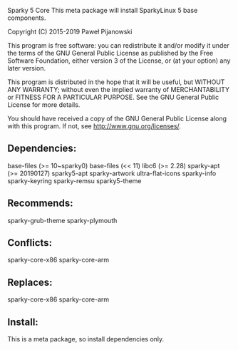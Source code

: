 Sparky 5 Core
This meta package will install SparkyLinux 5 base components.

Copyright (C) 2015-2019 Paweł Pijanowski

This program is free software: you can redistribute it and/or modify
it under the terms of the GNU General Public License as published by
the Free Software Foundation, either version 3 of the License, or
(at your option) any later version.

This program is distributed in the hope that it will be useful,
but WITHOUT ANY WARRANTY; without even the implied warranty of
MERCHANTABILITY or FITNESS FOR A PARTICULAR PURPOSE.  See the
GNU General Public License for more details.

You should have received a copy of the GNU General Public License
along with this program.  If not, see <http://www.gnu.org/licenses/>.

Dependencies:
-------------
base-files (>= 10~sparky0)
base-files (<< 11)
libc6 (>= 2.28)
sparky-apt (>= 20190127)
sparky5-apt
sparky-artwork
ultra-flat-icons
sparky-info
sparky-keyring
sparky-remsu
sparky5-theme

Recommends:
-------------
sparky-grub-theme
sparky-plymouth

Conflicts:
-------------
sparky-core-x86
sparky-core-arm

Replaces:
--------------
sparky-core-x86
sparky-core-arm

Install:
-------------
This is a meta package, so install dependencies only.
